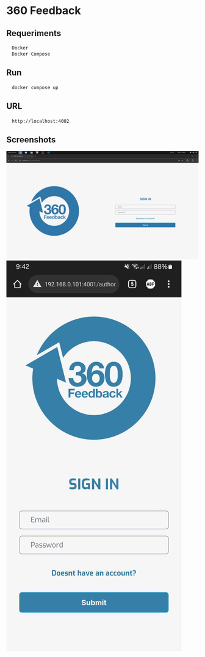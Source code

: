 # 360 Feedback

## Requeriments

```
  Docker
  Docker Compose
```

## Run

```
  docker compose up
```

## URL

```
  http://localhost:4002
```

## Screenshots
![Desktop](https://github.com/siewdass/test/blob/main/desktop.png?raw=true)
![Mobile](https://github.com/siewdass/test/blob/main/mobile.png?raw=true)

